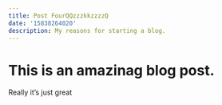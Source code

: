 ```yaml
---
title: Post FourQQzzzkkzzzzQ
date: '15838264020'
description: My reasons for starting a blog.
---
```


# This is an amazinag blog post.

Really it’s just great
